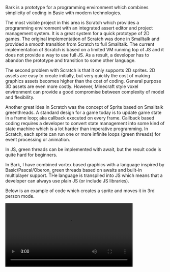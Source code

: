 Bark is a prototype for a programming environment which combines simplicity of coding in Basic with modern technologies.

The most visible project in this area is Scratch which provides a programming environment with an integrated assert editor and project management system. It is a great system for a quick prototype of 2D games. The original implementation of Scratch was done in Smalltalk and provided a smooth transition from Scratch to full Smalltalk. The current implementation of Scratch is based on a limited VM running top of JS and it does not provide a way to use full JS. As a result, a developer has to abandon the prototype and transition to some other language.

The second problem with Scratch is that it only supports 2D sprites. 2D assets are easy to create initially, but very quickly the cost of making graphics assets becomes higher than the cost of coding. General purpose 3D assets are even more costly. However, Minecraft style voxel environment can provide a good compromise between complexity of model and flexibility.

Another great idea in Scratch was the concept of Sprite based on Smalltalk greenthreads. A standard design for a game today is to update game state in a frame loop; aka callback executed on every frame. Callback based coding requires a developer to convert state management into some kind of state machine which is a lot harder than imperative programming. In Scratch, each sprite can run one or more infinite loops (green threads) for event processing or animation.

In JS, green threads can be implemented with await, but the result code is quite hard for beginners.

In Bark, I have combined vortex based graphics with a language inspired by Basic/Pascal/Oberon, green threads based on awaits and built-in multiplayer support. THe language is transpiled into JS which means that a developer can always use plain JS (or include JS libraries). 

Below is an example of code which creates a sprite and moves it in 3rd person mode.

<video src="./barkdemo1.mov" width="400" />

In the example, the main code creates "monkey" sprite. Sprite creation invokes "on create" which handles which setups animation and sends "startMonky" message to inself. Similar to Scratch, sendMessage  asynchronous and processed by a separate green thread. create code then starts a loop which reads input from the controller and handles shooting. In this example, move handling is delegated to the keyboard controller as move requires a lot of subtle handling for jumping, climbing etc. But for simpler games it can be handled by this code as well. When a user presses space to shoot, code creates a projectile which is a special kind of sprite. The rest is handled by projectile code written in a similar way. 

```
  on create function(monkey: Sprite) begin
    var ma:= Sprite.addAnimation monkey 'move'

    Sprite.addFrame ma idx:= 1 dur:=0.1 
    Sprite.addFrame ma idx:= 2 dur:=0.1

    ma:= Sprite.addAnimation monkey 'stand'
    Sprite.addFrame ma idx:= 0 dur:=0

    System.log 'send start message'
    System.sendMessage 'startMonkey' monkey

    forever do
      var ev := ThirdPersonController.readInput();

      if ev.speedX != 0 or ev.speedZ != 0 then
        Sprite.animate monkey 'move'
      else
        Sprite.animate monkey 'stand'
      end

      if ev.fire then
        System.log 'shoot bread'
        var bullet := Sprite.createProjectile monkey 'bread'
      end
    end
  end

  on message='startMonkey' function(monkey: Sprite) begin
    System.log 'start monkey'
    forever do
      var collision := System.waitCollide monkey
      if collision is Sprite.Boundary then
        System.log 'monkey hit boundary'
        System.sendMessage 'killedMonkey'
        break;
      end
    end
  end

  var monkey;

  on load function() begin
    System.loadLevel 'default'

    monkey:= Sprite.createSprite 'monkey' scale:=0.5
    Sprite.setPosition monkey 120 20 200

    ThirdPersonController.configureController maxSpeed:=40 keySpeed:=10 thumbSpeed:=10 timeoutSeconds:=0.1
    ThirdPersonController.followSprite monkey x:=100 y:=50 z:=0
  end

  on message='killedMonkey' function(monkey: Sprite) begin
    System.restart
  end
```

Key ideas about the language

- Use ":=" for assingment. It seems to be easier for beginngers to use "=" for comparison and ":=" for assingment
- Functional. Functions and modules solve a lot of problems which OOP was solving. And it is easier to understand
- Strongly typed. Functional style code shines with strong typing. Especially once typesystem supports operations on type such as "&" or "|" similar to TypeScript
- Optional dot notation. One of the problems with functional syntax is pipelining. "foo(bar(blah(1)))" does not look as good as "blah(1).bar().foo()". Some languages solve this by allowing any method to be called with dot notation based on the first parameter. In Bark you can call "1.blah().bar().foo()" instead of "foo(bar(blah(1)))"
- Built in green threads. Each event handler (such as startMonkey handler) runs on a separate green thread. Green threads are emulated using async/await methods. System calls such as "forever" can block execution of the loop to allow other code to run.
- Zero cost interop with JS. Bark code is transpiled to JS. You can bring new JS code into Bark or use Bark code in JS.

From implementation perspective, Bark consist of minimal server part and client part. 

Server is implemented in C# and provides support for managing persisted state (storing game map and code in SQLITE) and realtime communication using WebSocket. 

Client is implemented in TypeScript/WebGL. Bark transpiler uses hand written parser rather than relying on parser generator such as peg.js. This is done to enable better error handling and integration with editor logic (such as ability to recompile since line of code). Voxel rendering uses custom engine optimized for small words (1000*1000 blocks, no support for minecraft style infinite world)

